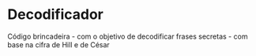 # Decodificador
Código brincadeira -  com o objetivo de decodificar frases secretas - com base na cifra de Hill e de César
